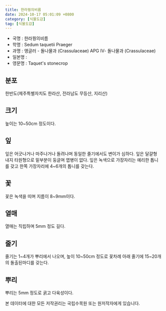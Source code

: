 ```yaml
---
title: 한라꿩의비름
date: 2024-10-17 05:01:09 +0800
category: [식물도감]
tag: [식물도감]
---
```




- 국명 : 한라꿩의비름
- 학명 : Sedum taquetii Praeger
- 과명 : 앵글러 - 돌나물과 (Crassulaceae) APG Ⅳ- 돌나물과 (Crassulaceae)
- 일본명 : 
- 영문명 : Taquet's stonecrop


## 분포
한반도(제주특별자치도 한라산, 전라남도 무등산, 지리산)
## 크기
높이는 10~50cm 정도이다.
## 잎
잎은 어긋나거나 마주나거나 돌려나며 동일한 줄기에서도 변이가 심하다. 잎은 달걀형 내지 타원형으로 밑부분이 둥글며 엽병이 없다. 잎은 녹색으로 가장자리는 예리한 톱니를 갖고 한쪽 가장자리에 4~6개의 톱니를 갖는다.
## 꽃
꽃은 녹색을 띠며 지름이 8~9mm이다. 
## 열매
열매는 직립하며 5mm 정도 길다.
## 줄기
줄기는 1~4개가 뿌리에서 나오며, 높이 10~50cm 정도로 꽃차례 아래 줄기에 15~20개의 돌출된마디를 갖는다. 
## 뿌리
뿌리는 5mm 정도로 굵고 다육성이다.






본 데이터에 대한 모든 저작권리는 국립수목원 또는 원저작자에게 있습니다.
